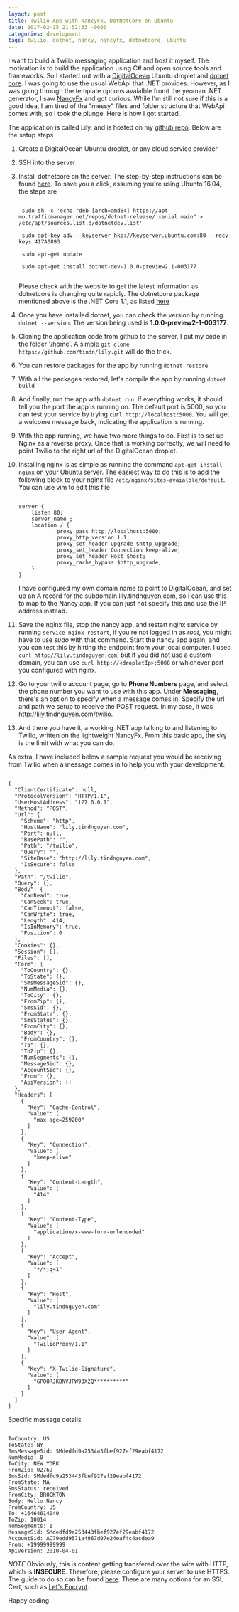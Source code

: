 ```yaml
---
layout: post
title: Twilio App with NancyFx, DotNetCore on Ubuntu
date: 2017-02-15 21:52:33 -0600
categories: development
tags: twilio, dotnet, nancy, nancyfx, dotnetcore, ubuntu
---
```

I want to build a Twilio messaging application and host it myself. The motivation is 
to build the application using C# and open source tools and 
frameworks. So I started out with a [DigitalOcean](https://digitalocean.com) Ubuntu 
droplet and [dotnet core](https://www.microsoft.com/net/core). I was going to use 
the usual WebApi that .NET provides. However, as I was going through the template 
options avaialble fromt the yeoman .NET generator, I saw [NancyFx](http://nancyfx.org) 
and got curious. While I'm still not sure if this is a good idea, I am tired of the
"messy" files and folder structure that WebApi comes with, so I took the plunge. 
Here is how I got started.

The application is called Lily, and is hosted on my 
[github repo](https://github.com/tindn/lily). Below are the setup steps

1. Create a DigitalOcean Ubuntu droplet, or any cloud service provider
2. SSH into the server
3. Install dotnetcore on the server. The step-by-step instructions can be found 
[here](https://www.microsoft.com/net/core#linuxubuntu). To save you a click, 
assuming you're using Ubunto 16.04, the steps are
    <pre><code>
    sudo sh -c 'echo "deb [arch=amd64] https://apt-mo.trafficmanager.net/repos/dotnet-release/ xenial main" > /etc/apt/sources.list.d/dotnetdev.list'

    sudo apt-key adv --keyserver hkp://keyserver.ubuntu.com:80 --recv-keys 417A0893

    sudo apt-get update

    sudo apt-get install dotnet-dev-1.0.0-preview2.1-003177
    </code></pre>
    Please check with the website to get the latest information as dotnetcore is changing
    quite rapidly. The dotnetcore package mentioned above is the .NET Core 1.1, as listed 
    [here](https://www.microsoft.com/net/download/linux)

4. Once you have installed dotnet, you can check the version by running 
`dotnet --version`. The version being used is **1.0.0-preview2-1-003177**.
5. Cloning the application code from github to the server. I put my code in the folder
'/home'. A simple `git clone https://github.com/tindn/lily.git` will do the trick.
6. You can restore packages for the app by running `dotnet restore`
7. With all the packages restored, let's compile the app by running `dotnet build`
8. And finally, run the app with `dotnet run`. If everything works, it should tell you 
the port the app is running on. The default port is 5000, so you can test your service by 
trying `curl http://localhost:5000`. You will get a welcome message back, indicating the 
application is running.
9. With the app running, we have two more things to do. First is to set up Nginx as a 
reverse proxy. Once that is working correctly, we will need to point Twilio to the right
url of the DigitalOcean droplet. 
10. Installing nginx is as simple as running the command `apt-get install nginx` on your 
Ubuntu server. The easiest way to do this is to add the following block  to your nginx
file `/etc/nginx/sites-avaialble/default`. You can use vim to edit this file
    <pre><code>
    server {
        listen 80;
        server_name <your url, for ex. lily.tindnguyen.com>;
        location / {
                proxy_pass http://localhost:5000;
                proxy_http_version 1.1;
                proxy_set_header Upgrade $http_upgrade;
                proxy_set_header Connection keep-alive;
                proxy_set_header Host $host;
                proxy_cache_bypass $http_upgrade;
        }
    }
    </code></pre>   
    I have configured my own domain name to point to DigitalOcean, and set up an A record
    for the subdomain lily.tindnguyen.com, so I can use this to map to the Nancy app.
    If you can just not specify this and use the IP address instead. 
11. Save the nginx file, stop the nancy app, and restart nginx service by running
`service nginx restart`, if you're not logged in as *root*, you might have to use *sudo* 
with that command. Start the nancy app again, and you can test this by hitting the 
endpoint from your local computer. I used `curl http://lily.tindnguyen.com`, but if you
did not use a custom domain, you can use `curl http://<dropletIp>:5000` or whichever 
port you configured with nginx.
12. Go to your twilio account page, go to **Phone Numbers** page, and select the phone 
number you want to use with this app. Under **Messaging**, there's an option to specify 
when a message comes in. Specify the url and path we setup to receive the POST request.
In my case, it was http://lily.tindnguyen.com/twilio. 
13. And there you have it, a working .NET app talking to and listening to Twilio, written 
on the lightweight NancyFx. From this basic app, the sky is the limit with what you can do.

As extra, I have included below a sample request you would be receiving from Twilio when
a message comes in to help you with your development.

<pre><code>
{
  "ClientCertificate": null,
  "ProtocolVersion": "HTTP/1.1",
  "UserHostAddress": "127.0.0.1",
  "Method": "POST",
  "Url": {
    "Scheme": "http",
    "HostName": "lily.tindnguyen.com",
    "Port": null,
    "BasePath": "",
    "Path": "/twilio",
    "Query": "",
    "SiteBase": "http://lily.tindnguyen.com",
    "IsSecure": false
  },
  "Path": "/twilio",
  "Query": {},
  "Body": {
    "CanRead": true,
    "CanSeek": true,
    "CanTimeout": false,
    "CanWrite": true,
    "Length": 414,
    "IsInMemory": true,
    "Position": 0
  },
  "Cookies": {},
  "Session": [],
  "Files": [],
  "Form": {
    "ToCountry": {},
    "ToState": {},
    "SmsMessageSid": {},
    "NumMedia": {},
    "ToCity": {},
    "FromZip": {},
    "SmsSid": {},
    "FromState": {},
    "SmsStatus": {},
    "FromCity": {},
    "Body": {},
    "FromCountry": {},
    "To": {},
    "ToZip": {},
    "NumSegments": {},
    "MessageSid": {},
    "AccountSid": {},
    "From": {},
    "ApiVersion": {}
  },
  "Headers": [
    {
      "Key": "Cache-Control",
      "Value": [
        "max-age=259200"
      ]
    },
    {
      "Key": "Connection",
      "Value": [
        "keep-alive"
      ]
    },
    {
      "Key": "Content-Length",
      "Value": [
        "414"
      ]
    },
    {
      "Key": "Content-Type",
      "Value": [
        "application/x-www-form-urlencoded"
      ]
    },
    {
      "Key": "Accept",
      "Value": [
        "*/*;q=1"
      ]
    },
    {
      "Key": "Host",
      "Value": [
        "lily.tindnguyen.com"
      ]
    },
    {
      "Key": "User-Agent",
      "Value": [
        "TwilioProxy/1.1"
      ]
    },
    {
      "Key": "X-Twilio-Signature",
      "Value": [
        "GPO8RJKBNVJPW93X2Q**********"
      ]
    }
  ]
}
</code></pre>

Specific message details
<pre><code>
ToCountry: US
ToState: NY
SmsMessageSid: SMdedfd9a253443fbef927ef29eabf4172
NumMedia: 0
ToCity: NEW YORK
FromZip: 02769
SmsSid: SMdedfd9a253443fbef927ef29eabf4172
FromState: MA
SmsStatus: received
FromCity: BROCKTON
Body: Hello Nancy
FromCountry: US
To: +16464614040
ToZip: 10014
NumSegments: 1
MessageSid: SMdedfd9a253443fbef927ef29eabf4172
AccountSid: AC79edd9571e4967d07e24eaf4c4acdea9
From: +19999999999
ApiVersion: 2010-04-01
</code></pre>

*NOTE* Obviously, this is content getting transfered over the wire with HTTP,
which is **INSECURE**. Therefore, please configure your server to use HTTPS. 
The guide to do so can be found [here](https://www.digitalocean.com/community/tutorials/how-to-create-an-ssl-certificate-on-nginx-for-ubuntu-14-04).
There are many options for an SSL Cert, such as [Let's Encrypt](https://letsencrypt.org).

Happy coding.   
